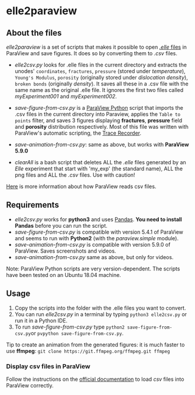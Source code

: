 # elle2paraview
## About the files

*elle2paraview* is a set of scripts that makes it possible to open [*.elle* files](http://elle.ws/) in ParaView and save figures. It does so by converting them to *.csv* files.

 
 * *elle2csv.py*  looks for .elle files in the current directory and extracts the unodes' `coordinates`, `fractures`, `pressure` (stored under *temperature*), `Young's Modulus`, `porosity` (originally stored under *dislocation density*), `broken bonds` (originally *density*). It saves all these in a .csv file with the same name as the original .elle file. It ignores the first two files called *myExperiment001* and *myExperiment002*.
 
 * *save-figure-from-csv.py*  is a [ParaView Python](https://kitware.github.io/paraview-docs/latest/python/) script that imports the .csv files in the current directory into Paraview, applies the `Table to points` filter, and saves 3 figures displaying **fractures**, **pressure** field and **porosity** distribution respectively. Most of this file was written with ParaView's automatic scripting, the [Trace Recorder](https://www.paraview.org/Wiki/ParaView_and_Python#Trace_Recorder).
 * *save-animation-from-csv.py*: same as above, but works with **ParaView 5.9.0**


* *clearAll* is a bash script that deletes ALL the *.elle* files generated by an *Elle* experiment that start with 'my_exp' (the standard name), ALL the png files and ALL the *.csv* files. Use with caution!

 [Here](https://www.paraview.org/Wiki/ParaView/Data_formats#CSV_.28Comma_Separated_Variable.29_files) is more information about how ParaView reads csv files.


## Requirements

* *elle2csv.py* works for **python3** and uses [Pandas](https://pandas.pydata.org/). **You need to install Pandas** before you can run the script.
* *save-figure-from-csv.py* is compatible with version 5.4.1 of ParaView and seems to run with **Python2** (with the *paraview.simple* module).
* *save-animation-from-csv.py* is compatible with version 5.9.0 of ParaView. Saves screenshots and videos.
* *save-animation-from-csv.py* same as above, but only for videos.

Note: ParaView Python scripts are very version-dependent. The scripts have been tested on an Ubuntu 18.04 machine.

## Usage

1. Copy the scripts into the folder with the .elle files you want to convert.
2. You can run *elle2csv.py* in a terminal by typing ```python3 elle2csv.py``` or run it in a Python IDE.
3. To run *save-figure-from-csv.py* type ```python2 save-figure-from-csv.py```or ```pvpython save-figure-from-csv.py```.

Tip to create an animation from the generated figures: it is much faster to use **ffmpeg**:
```git clone https://git.ffmpeg.org/ffmpeg.git ffmpeg```

### Display csv files in ParaView

Follow the instructions on the [official documentation](https://www.paraview.org/Wiki/ParaView/Data_formats#CSV_.28Comma_Separated_Variable.29_files) to load *csv* files into ParaView correctly.

